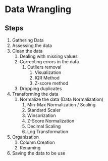 # Data Wrangling

## Steps

1. Gathering Data
2. Assessing the data
3. Clean the data
   1. Dealing with missing values
   2. Correcting errors in the data
         1. Outliers removal
            1. Visualization
            2. IQR Method
            3. Z-score method
   3. Dropping duplicates
4. Transforming the data
   1. Normalize the data (Data Normalization)
      1. Min-Max Normalization / Scaling
      2. Standard Scaler
      3. Winsorization
      4. Z-Score Normalization
      5. Decimal Scaling
      6. Log Transformation
5. Organization
   1. Column Creation
   2. Renaming
6. Saving the data to be use